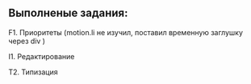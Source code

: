 
## Выполненые задания:

F1. Приоритеты
  (motion.li не изучил, поставил временную заглушку через div )

I1. Редактирование

T2. Типизация